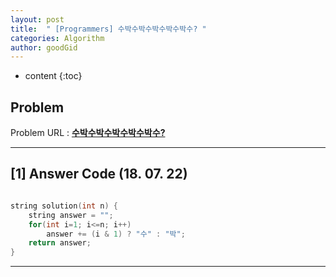 ```yaml
---
layout: post
title:  " [Programmers] 수박수박수박수박수박수? "
categories: Algorithm
author: goodGid
---
```

* content
{:toc}


## Problem 
Problem URL : **[수박수박수박수박수박수?](https://programmers.co.kr/learn/courses/30/lessons/12922)**

---

## [1] Answer Code (18. 07. 22)

``` cpp

string solution(int n) {
    string answer = "";
    for(int i=1; i<=n; i++)
        answer += (i & 1) ? "수" : "박";
    return answer;
}

```

---

